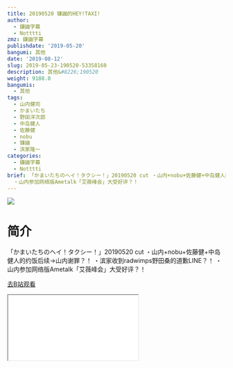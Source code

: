 ```yaml
---
title: 20190520 镰鼬的HEY!TAXI!
author:
  - 鎌鼬字幕
  - Notttti
zmz: 鎌鼬字幕
publishdate: '2019-05-20'
bangumi: 其他
date: '2019-08-12'
slug: 2019-05-23-190520-53358160
description: 其他&#8226;190520
weight: 9188.0
bangumis:
  - 其他
tags:
  - 山内健司
  - かまいたち
  - 野田洋次郎
  - 中岛健人
  - 佐藤健
  - nobu
  - 镰鼬
  - 滨家隆一
categories:
  - 鎌鼬字幕
  - Notttti
brief: 「かまいたちのヘイ！タクシー！」20190520 cut ・山内+nobu+佐藤健+中岛健人的约饭后续→山内谢罪？！ ・滨家收到radwimps野田桑的道歉LINE？！
  ・山内参加网络版Ametalk「艾薇峰会」大受好评？！
---
```

![](https://raw.githubusercontent.com/tcgriffith/owaraisite/master/static/tmpimg/2b4a626541f95aa331a4d38107747c17848a702b.jpg.480.jpg)
# 简介  
「かまいたちのヘイ！タクシー！」20190520 cut
・山内+nobu+佐藤健+中岛健人的约饭后续→山内谢罪？！
・滨家收到radwimps野田桑的道歉LINE？！
・山内参加网络版Ametalk「艾薇峰会」大受好评？！  

[去B站观看](https://www.bilibili.com/video/av53358160/)
<div class ="resp-container"><iframe class="testiframe" src="//player.bilibili.com/player.html?aid=53358160"", scrolling="no", allowfullscreen="true" > </iframe></div> 
